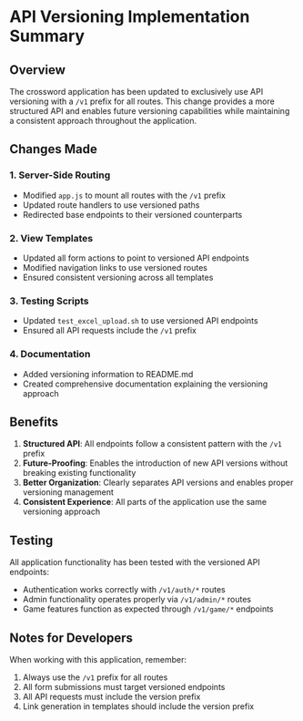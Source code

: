 # API Versioning Implementation Summary

## Overview

The crossword application has been updated to exclusively use API versioning with a `/v1` prefix for all routes. This change provides a more structured API and enables future versioning capabilities while maintaining a consistent approach throughout the application.

## Changes Made

### 1. Server-Side Routing
- Modified `app.js` to mount all routes with the `/v1` prefix
- Updated route handlers to use versioned paths
- Redirected base endpoints to their versioned counterparts

### 2. View Templates
- Updated all form actions to point to versioned API endpoints
- Modified navigation links to use versioned routes
- Ensured consistent versioning across all templates

### 3. Testing Scripts
- Updated `test_excel_upload.sh` to use versioned API endpoints
- Ensured all API requests include the `/v1` prefix

### 4. Documentation
- Added versioning information to README.md
- Created comprehensive documentation explaining the versioning approach

## Benefits

1. **Structured API**: All endpoints follow a consistent pattern with the `/v1` prefix
2. **Future-Proofing**: Enables the introduction of new API versions without breaking existing functionality
3. **Better Organization**: Clearly separates API versions and enables proper versioning management
4. **Consistent Experience**: All parts of the application use the same versioning approach

## Testing

All application functionality has been tested with the versioned API endpoints:
- Authentication works correctly with `/v1/auth/*` routes
- Admin functionality operates properly via `/v1/admin/*` routes
- Game features function as expected through `/v1/game/*` endpoints

## Notes for Developers

When working with this application, remember:
1. Always use the `/v1` prefix for all routes
2. All form submissions must target versioned endpoints
3. All API requests must include the version prefix
4. Link generation in templates should include the version prefix
